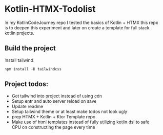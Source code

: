# Kotlin-HTMX-Todolist

In my KotlinCodeJourney repo I tested the basics of Kotlin + HTMX this repo is to deepen this experiment and later on
create a template for full stack kotlin projects.

## Build the project

Install tailwind:

```Terminal
npm install -D tailwindcss
```

## Project todos:

- Get tailwind into project instead of using cdn
- Setup entr and auto server reload on save
- Update readme
- Setup tailwind theme or at least make todos not look ugly
- prep HTMX + Kotlin + Ktor Template repo
- Make use of html templates instead of fully utilizing kotlin dsl to safe CPU on constructing the page every time